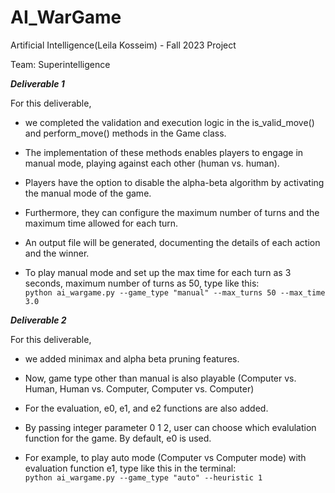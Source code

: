 # AI_WarGame

Artificial Intelligence(Leila Kosseim) - Fall 2023 Project

Team: Superintelligence

***Deliverable 1***

For this deliverable, 

  * we completed the validation and execution logic in the is_valid_move() and perform_move() methods in the Game class. 

  * The implementation of these methods enables players to engage in manual mode, playing against each other (human vs. human).

  * Players have the option to disable the alpha-beta algorithm by activating the manual mode of the game. 

  * Furthermore, they can configure the maximum number of turns and the maximum time allowed for each turn.

  * An output file will be generated, documenting the details of each action and the winner.

  * To play manual mode and set up the max time for each turn as 3 seconds, maximum number of turns as 50, type like this:<br/>
    `python ai_wargame.py --game_type "manual" --max_turns 50 --max_time 3.0`
  
***Deliverable 2***

For this deliverable,

 * we added minimax and alpha beta pruning features.
 
 * Now, game type other than manual is also playable (Computer vs. Human, Human vs. Computer, Computer vs. Computer)

 * For the evaluation, e0, e1, and e2 functions are also added.

 * By passing integer parameter 0 1 2, user can choose which evalulation function for the game. By default, e0 is used.

 * For example, to play auto mode (Computer vs Computer mode) with evaluation function e1, type like this in the terminal:<br/>
  `python ai_wargame.py --game_type "auto" --heuristic 1`
